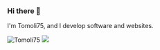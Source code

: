 ### Hi there 👋

I'm Tomoli75, and I develop software and websites.

<h align = "left"><img src = "https://komarev.com/ghpvc/?username=Tomoli75" alt = "Tomoli75" /></h>
![](https://hit.yhype.me/github/profile?user_id=33159744)

